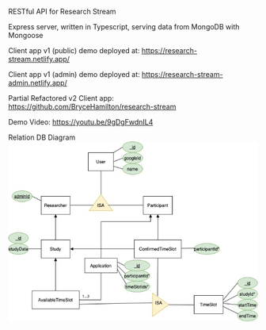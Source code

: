 RESTful API for Research Stream

Express server, written in Typescript, serving data from MongoDB with Mongoose

Client app v1 (public) demo deployed at: https://research-stream.netlify.app/

Client app v1 (admin) demo deployed at: https://research-stream-admin.netlify.app/

Partial Refactored v2 Client app: https://github.com/BryceHamilton/research-stream

Demo Video: https://youtu.be/9gDgFwdnIL4

Relation DB Diagram
![ER Diagram](public/assets/research-streamDB.jpg?raw=true 'Research Stream Database Schema')
